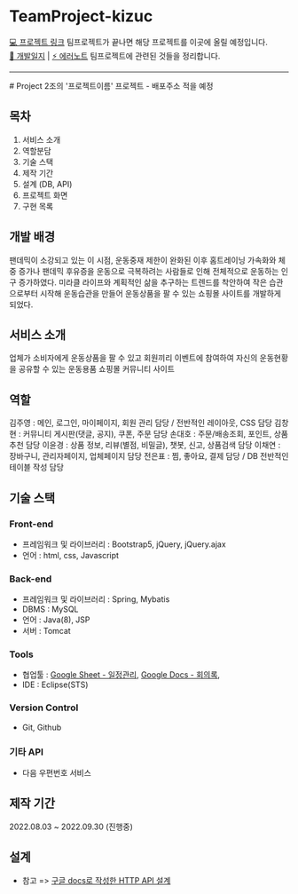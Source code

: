 # TeamProject-kizuc
[💻 프로젝트 링크](https://github.com/TEAMPROJECT-2/Project) 팀프로젝트가 끝나면 해당 프로젝트를 이곳에 올릴 예정입니다.<br>
[📝 개발일지](https://github.com/kizuc/TeamProject-kizuc/blob/main/TID.md) | 
[⚡ 에러노트](https://github.com/kizuc/TeamProject-kizuc/blob/main/error-note.md)
팀프로젝트에 관련된 것들을 정리합니다.
<hr>
# Project
2조의 '프로젝트이름' 프로젝트
- 배포주소 적을 예정

## 목차
1. 서비스 소개
2. 역할분담
3. 기술 스택
4. 제작 기간
5. 설계 (DB, API)
6. 프로젝트 화면
7. 구현 목록

## 개발 배경
팬데믹이 소강되고 있는 이 시점, 운동중재 제한이 완화된 이후 홈트레이닝 가속화와 체중 증가나 팬데믹 후유증을 운동으로 극복하려는 사람들로 인해 전체적으로 운동하는 인구 증가하였다. 미라클 라이프와 계획적인 삶을 추구하는 트렌드를 착안하여 작은 습관으로부터 시작해 운동습관을 만들어 운동상품을 팔 수 있는 쇼핑몰 사이트를 개발하게 되었다. 

## 서비스 소개
업체가 소비자에게 운동상품을 팔 수 있고 회원끼리 이벤트에 참여하여 자신의 운동현황을 공유할 수 있는 운동용품 쇼핑몰 커뮤니티 사이트

## 역할
김주영 : 메인, 로그인, 마이페이지, 회원 관리 담당 / 전반적인 레이아웃, CSS 담당
김창현 : 커뮤니티 게시판(댓글, 공지), 쿠폰, 주문 담당
손대호 : 주문/배송조회, 포인트, 상품추천 담당
이윤경 : 상품 정보, 리뷰(별점, 비밀글), 챗봇, 신고, 상품검색 담당
이채연 : 장바구니, 관리자페이지, 업체페이지 담당
전은표 : 찜, 좋아요, 결제 담당 / DB 전반적인 테이블 작성 담당

## 기술 스택
### Front-end
- 프레임워크 및 라이브러리 : Bootstrap5, jQuery, jQuery.ajax
- 언어 : html, css, Javascript
### Back-end
- 프레임워크 및 라이브러리 : Spring, Mybatis
- DBMS : MySQL
- 언어 : Java(8), JSP
- 서버 : Tomcat
### Tools
- 협업툴 : [Google Sheet - 일정관리](https://docs.google.com/spreadsheets/d/19oPNfCTL_OXyHovfZxVAREARITUT3rs9SKK6dXbfqek/edit?usp=sharing), [Google Docs - 회의록](https://docs.google.com/document/d/1PSWTycKDrVyLK1T_5gNeK7clSABQ1OIOJXGoVBxH6jU/edit?usp=sharing), 
- IDE : Eclipse(STS)
### Version Control
- Git, Github
### 기타 API
- 다음 우편번호 서비스

## 제작 기간
2022.08.03 ~ 2022.09.30 (진행중)

## 설계
- 참고 => [구글 docs로 작성한 HTTP API 설계](https://docs.google.com/document/d/13xFg6rb-ijE4OgyMSpTWLmfi9NQ_jvxKPYn1LjvEivw/edit?usp=sharing) 

